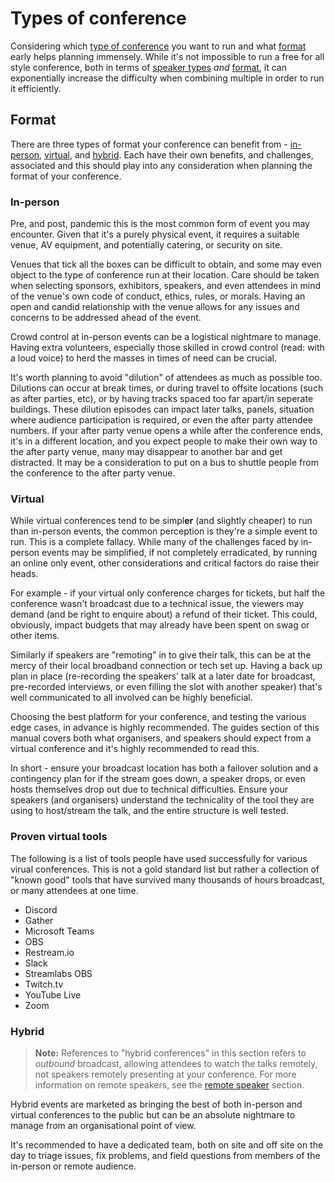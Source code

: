 # Types of conference

Considering which [type of conference](#speaker-cohort) you want to run and what [format](#format) early helps planning immensely. While it's not impossible to run a free for all style conference, both in terms of [speaker types](#speaker-cohort) *and* [format](#format), it can exponentially increase the difficulty when combining multiple in order to run it efficiently.

## Format

There are three types of format your conference can benefit from - [in-person](#in-person), [virtual](#virtual), and [hybrid](#hybrid). Each have their own benefits, and challenges, associated and this should play into any consideration when planning the format of your conference.

### In-person

Pre, and post, pandemic this is the most common form of event you may encounter. Given that it's a purely physical event, it requires a suitable venue, AV equipment, and potentially catering, or security on site.

Venues that tick all the boxes can be difficult to obtain, and some may even object to the type of conference run at their location. Care should be taken when selecting sponsors, exhibitors, speakers, and even attendees in mind of the venue's own code of conduct, ethics, rules, or morals. Having an open and candid relationship with the venue allows for any issues and concerns to be addressed ahead of the event.

Crowd control at in-person events can be a logistical nightmare to manage. Having extra volunteers, especially those skilled in crowd control (read: with a loud voice) to herd the masses in times of need can be crucial.

It's worth planning to avoid "dilution" of attendees as much as possible too. Dilutions can occur at break times, or during travel to offsite locations (such as after parties, etc), or by having tracks spaced too far apart/in seperate buildings. These dilution episodes can impact later talks, panels, situation where audience participation is required, or even the after party attendee numbers. If your after party venue opens a while after the conference ends, it's in a different location, and you expect people to make their own way to the after party venue, many may disappear to another bar and get distracted. It may be a consideration to put on a bus to shuttle people from the conference to the after party venue.

### Virtual

While virtual conferences tend to be simpl**er** (and slightly cheaper) to run than in-person events, the common perception is they're a simple event to run. This is a complete fallacy. While many of the challenges faced by in-person events may be simplified, if not completely erradicated, by running an online only event, other considerations and critical factors do raise their heads.

For example - if your virtual only conference charges for tickets, but half the conference wasn't broadcast due to a technical issue, the viewers may demand (and be right to enquire about) a refund of their ticket. This could, obviously, impact budgets that may already have been spent on swag or other items.

Similarly if speakers are "remoting" in to give their talk, this can be at the mercy of their local broadband connection or tech set up. Having a back up plan in place (re-recording the speakers' talk at a later date for broadcast, pre-recorded interviews, or even filling the slot with another speaker) that's well communicated to all involved can be highly beneficial.

Choosing the best platform for your conference, and testing the various edge cases, in advance is highly recommended. The guides section of this manual covers both what organisers, and speakers should expect from a virtual conference and it's highly recommended to read this.

In short - ensure your broadcast location has both a failover solution and a contingency plan for if the stream goes down, a speaker drops, or even hosts themselves drop out due to technical difficulties. Ensure your speakers (and organisers) understand the technicality of the tool they are using to host/stream the talk, and the entire structure is well tested.

### Proven virtual tools

The following is a list of tools people have used successfully for various virual conferences. This is not a gold standard list but rather a collection of "known good" tools that have survived many thousands of hours broadcast, or many attendees at one time.

- Discord
- Gather
- Microsoft Teams
- OBS
- Restream.io
- Slack
- Streamlabs OBS
- Twitch.tv
- YouTube Live
- Zoom

### Hybrid

> **Note:** References to "hybrid conferences" in this section refers to *outbound* broadcast, allowing attendees to watch the talks remotely, not speakers remotely presenting at your conference. For more information on remote speakers, see the [remote speaker](types_of_speaker.md#remote) section.

Hybrid events are marketed as bringing the best of both in-person and virtual conferences to the public but can be an absolute nightmare to manage from an organisational point of view.

It's recommended to have a dedicated team, both on site and off site on the day to triage issues, fix problems, and field questions from members of the in-person or remote audience.